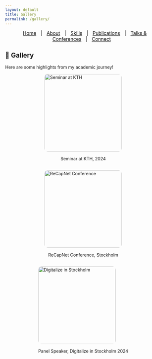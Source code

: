```yaml
---
layout: default
title: Gallery
permalink: /gallery/
---
```



<nav style="text-align:center; font-size: 1.1em; margin-bottom: 20px;">
  <a href="/" style="margin: 0 10px;">Home</a> |
  <a href="/about" style="margin: 0 10px;">About</a> |
  <a href="/skills" style="margin: 0 10px;">Skills</a> |
  <a href="/publications" style="margin: 0 10px;">Publications</a> |
  <a href="/Talks & Conferences" style="margin: 0 10px;">Talks & Conferences</a> |
  <a href="/contact" style="margin: 0 10px;">Connect</a>
</nav>


## 📸 Gallery

Here are some highlights from my academic journey!

<div style="display: flex; flex-wrap: wrap; gap: 15px; justify-content: center;">

  <div>
    <img src="/assets/images/seminar1.jpg" alt="Seminar at KTH" style="width:250px; border-radius:10px;">
    <p style="text-align:center;">Seminar at KTH, 2024</p>
  </div>

  <div>
    <img src="/assets/images/conference2024.jpg" alt="ReCapNet Conference" style="width:250px; border-radius:10px;">
    <p style="text-align:center;">ReCapNet Conference, Stockholm</p>
  </div>

  <div>
    <img src="/assets/images/panel.jpg" alt="Digitalize in Stockholm" style="width:250px; border-radius:10px;">
    <p style="text-align:center;">Panel Speaker, Digitalize in Stockholm 2024</p>
  </div>

</div>
